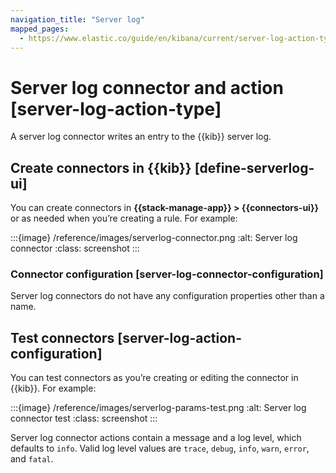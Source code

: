 ```yaml
---
navigation_title: "Server log"
mapped_pages:
  - https://www.elastic.co/guide/en/kibana/current/server-log-action-type.html
---
```


# Server log connector and action [server-log-action-type]


A server log connector writes an entry to the {{kib}} server log.


## Create connectors in {{kib}} [define-serverlog-ui]

You can create connectors in **{{stack-manage-app}} > {{connectors-ui}}** or as needed when you’re creating a rule. For example:

:::{image} /reference/images/serverlog-connector.png
:alt: Server log connector
:class: screenshot
:::


### Connector configuration [server-log-connector-configuration]

Server log connectors do not have any configuration properties other than a name.


## Test connectors [server-log-action-configuration]

You can test connectors as you’re creating or editing the connector in {{kib}}. For example:

:::{image} /reference/images/serverlog-params-test.png
:alt: Server log connector test
:class: screenshot
:::

Server log connector actions contain a message and a log level, which defaults to `info`. Valid log level values are `trace`, `debug`, `info`, `warn`, `error`, and `fatal`.


